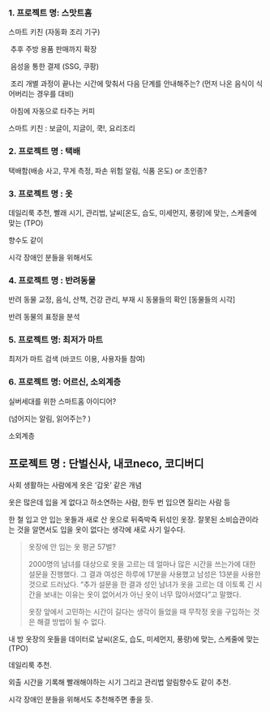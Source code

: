 ### 1. 프로젝트 명: 스맛트홈

스마트 키친 (자동화 조리 기구)

​	추후 주방 용품 판매까지 확장

​	음성을 통한 결제 (SSG, 쿠팡)

​	조리 개별 과정이 끝나는 시간에 맞춰서 다음 단계를 안내해주는? (먼저 나온 음식이 식어버리는 경우를 대비)

​	아침에 자동으로 타주는 커피

스마트 키친 : 보글이, 지글이, 쿡!, 요리조리



### 2. 프로젝트 명 : 택배

택배함(배송 사고, 무게 측정, 파손 위험 알림, 식품 온도) or 초인종?



### 3. 프로젝트 명 : 옷

데일리룩 추천, 빨래 시기, 관리법, 날씨[온도, 습도, 미세먼지, 풍량]에 맞는, 스케줄에 맞는 (TPO)

향수도 같이

시각 장애인 분들을 위해서도



### 4. 프로젝트 명 : 반려동물

반려 동물 교정, 음식, 산책, 건강 관리, 부재 시 동물들의 확인 [동물들의 시각]

반려 동물의 표정을 분석



### 5. 프로젝트 명: 최저가 마트

최저가 마트 검색 (바코드 이용, 사용자들 참여)



### 6. 프로젝트 명: 어르신, 소외계층

실버세대를 위한 스마트홈 아이디어?

(넘어지는 알림, 읽어주는? )

소외계층



## 프로젝트 명 : 단벌신사, 내코neco, 코디버디

사회 생활하는 사람에게 옷은 ‘갑옷’ 같은 개념

옷은 많은데 입을 게 없다고 하소연하는 사람, 한두 번 입으면 질리는 사람 등

한 철 입고 안 입는 옷들과 새로 산 옷으로 뒤죽박죽 뒤섞인 옷장. 잘못된 소비습관이라는 것을 알면서도 입을 옷이 없다는 생각에 새로 사기 일수다. 

> 옷장에 안 입는 옷 평균 57벌?
>
> 2000명의 남녀를 대상으로 옷을 고르는 데 얼마나 많은 시간을 쓰는가에 대한 설문을 진행했다. 그 결과 여성은 하루에 17분을 사용했고 남성은 13분을 사용한 것으로 드러났다. “추가 설문을 한 결과 성인 남녀가 옷을 고르는 데 이토록 긴 시간을 보내는 이유는 옷이 없어서가 아닌 옷이 너무 많아서였다”고 말했다.
>
> 옷장 앞에서 고민하는 시간이 길다는 생각이 들었을 때 무작정 옷을 구입하는 것은 해결 방법이 될 수 없다.
>
> 

내 방 옷장의 옷들을 데이터로 날씨(온도, 습도, 미세먼지, 풍량)에 맞는, 스케줄에 맞는 (TPO)

데일리룩 추천.

외출 시간을 기록해 빨래해야하는 시기 그리고 관리법 알림향수도 같이 추천.

시각 장애인 분들을 위해서도 추천해주면 좋을 듯.

